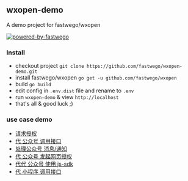 ## wxopen-demo 

A demo project for fastwego/wxopen

[![powered-by-fastwego](https://img.shields.io/badge/Powered%20By-fastwego-brightgreen)](https://github.com/fastwego)

### Install
- checkout project `git clone https://github.com/fastwego/wxopen-demo.git`
- install fastwego/wxopen `go get -u github.com/fastwego/wxopen`
- build `go build`
- edit config in `.env.dist` file and rename to `.env`
- run `wxopen-demo` & view `http://localhost`
- that's all & good luck ;)

### use case demo

- [请求授权](auth.go)
- [代 公众号 调用接口](menu.go)
- [处理公众号 消息/通知](msg.go)
- [代 公众号 发起网页授权](oauth.go)
- [代代 公众号 使用 js-sdk](jssdk.go)
- [代 小程序 调用接口](mini.go)
